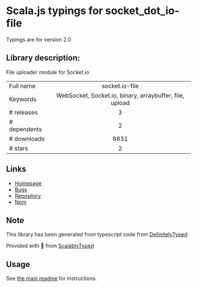 
# Scala.js typings for socket_dot_io-file

Typings are for version 2.0

## Library description:
File uploader module for Socket.io

|                    |                 |
| ------------------ | :-------------: |
| Full name          | socket.io-file |
| Keywords           | WebSocket, Socket.io, binary, arraybuffer, file, upload |
| # releases         | 3 |
| # dependents       | 2 |
| # downloads        | 8831 |
| # stars            | 2 |

## Links
- [Homepage](https://github.com/rico345100/socket.io-file#readme)
- [Bugs](https://github.com/rico345100/socket.io-file/issues)
- [Repository](https://github.com/rico345100/socket.io-file)
- [Npm](https://www.npmjs.com/package/socket.io-file)
    


## Note
This library has been generated from typescript code from [DefinitelyTyped](https://definitelytyped.org).

Provided with :purple_heart: from [ScalablyTyped](https://github.com/oyvindberg/ScalablyTyped)

## Usage
See [the main readme](../../readme.md) for instructions.


